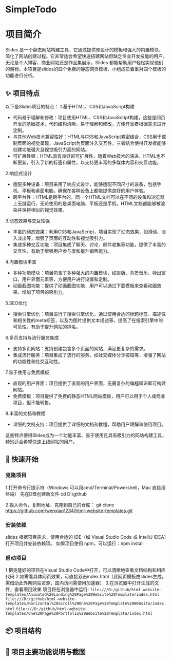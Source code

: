 # SimpleTodo
# 项目简介<!--覃美静编写-->

Slides 是一个静态网站构建工具，它通过提供预设计的模板和强大的内置模块，简化了网站创建过程。它非常适合希望快速搭建网站但缺乏专业开发技能的用户。无论是个人博客、商业网站还是作品集展示，Slides 都能帮助用户轻松实现他们的目标。本项目是slides的四个免费的静态网页模板，小组成员着重对四个模板的功能进行分析。

## ✨ 项目特点<!--覃美静编写-->
以下是Slides项目的特点：
1.基于HTML、CSS和JavaScript构建
- 代码易于理解和修改：项目使用HTML、CSS和JavaScript构建，这些是网页开发的基础技术，代码结构清晰，易于理解和修改，方便开发者根据需求进行定制。
- 与其他Web技术兼容性好：HTML与CSS和JavaScript紧密结合，CSS用于控制页面的视觉呈现，JavaScript为页面注入交互性，三者结合使得开发者能够创建功能强大且视觉吸引力高的网站。
- 可扩展性强：HTML具有良好的可扩展性，随着Web技术的演进，HTML也不断更新，引入了新的标签和属性，以支持更丰富的多媒体内容和交互功能。

2.响应式设计
- 适配多种设备：项目采用了响应式设计，能够适配不同尺寸的设备，包括手机、平板和桌面电脑，确保在各种设备上都能提供良好的用户体验。
- 跨平台性：HTML是跨平台的，同一个HTML文档可以在不同的设备和浏览器上无缝运行，无论使用的是桌面电脑、平板还是手机，HTML文档都能够被渲染并保持相似的视觉效果。

3.动态效果与交互性强
- 丰富的动态效果：利用CSS和JavaScript，项目实现了动态效果，如滑动、淡入淡出等，增强了页面的互动性和视觉吸引力。
- 集成多种交互功能：项目集成了聊天、讨论、邮件收集等功能，提供了丰富的交互性，有助于增强用户参与度和提升销售能力。

4.内置模块丰富
- 多种功能模块：项目包含了多种强大的内置模块，如排版、背景音乐、弹出窗口、用户界面元素等，方便用户进行设置和定制。
- 动画截图功能：提供了动画截图功能，用户可以通过下载模板来查看动画效果，增加了项目的吸引力。

5.SEO优化
- 搜索引擎优化：项目进行了搜索引擎优化，通过使用合适的标题标签、描述性和相关性的meta标签，以及为图片提供文本描述等，提高了在搜索引擎中的可见性，有助于提升网站的排名。

6.多页支持与流行服务集成
- 支持多页网站：支持创建包含多个页面的网站，满足更复杂的需求。
- 集成流行服务：项目集成了流行的服务，如社交媒体分享按钮等，增强了网站的功能性和社交互动性。

7.易于使用与免费模板
- 直观的用户界面：项目提供了直观的用户界面，无需复杂的编程知识即可构建网站。
- 免费模板：项目提供了免费的静态HTML网站模板，用户可以用于个人或商业项目，但不能转售。

8.丰富的文档和教程
- 详细的文档支持：项目提供了详细的文档和教程，帮助用户理解和使用项目。

这些特点使得Slides成为一个功能丰富、易于使用且具有吸引力的网站构建工具，特别适合希望快速上线网站的用户。

## 🚀 快速开始<!--覃美静编写-->
### 克隆项目

1.打开命令行提示符（Windows 可以用cmd/Terminal/Powershell，Mac 直接用终端）
先在D盘创建新文件
cd D:\github

2.输入命令，复制地址，克隆到自己的仓库：
git clone https://github.com/wenxiao1234/html-website-templates.git

### 安装依赖
slides
根据项目需求，使用合适的 IDE（如 Visual Studio Code 或 IntelliJ IDEA）打开项目并安装依赖项。
如果项目使用 npm，可以运行：npm install

### 启动项目
1.把克隆好的项目在Visual Studio Code中打开，可以清晰地查看文档结构和相应代码
2.如需看具体网页效果，可直接双击index.html（此网页模板由slides生成，需借助此外网网站资源，国内访问需使用加速器）
3.在浏览器中打开生成的文件，查看项目效果
项目将在浏览器中运行:
`file:///D:/github/html-website-templates/Animated%20Landing%20Page%20Website%20Template/index.html`
`file:///D:/github/html-website-templates/Horizontal%20Scroll%20One%20Page%20Template%20Website/index.html`
`file:///D:/github/html-website-templates/One%20Page%20Portfolio%20Website%20Template/index.html`


## 📦 项目结构


## 📮 项目主要功能说明与截图

